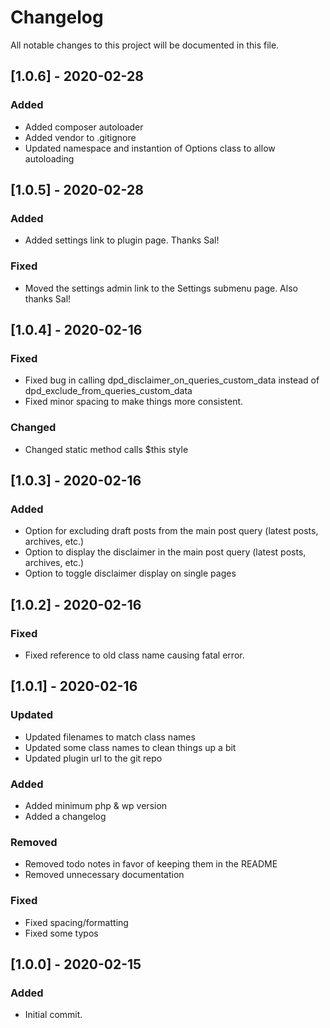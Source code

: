 # Changelog
All notable changes to this project will be documented in this file.

## [1.0.6] - 2020-02-28
### Added
- Added composer autoloader
- Added vendor to .gitignore
- Updated namespace and instantion of Options class to allow autoloading

## [1.0.5] - 2020-02-28
### Added
- Added settings link to plugin page. Thanks Sal!

### Fixed
- Moved the settings admin link to the Settings submenu page. Also thanks Sal!

## [1.0.4] - 2020-02-16
### Fixed
- Fixed bug in calling dpd_disclaimer_on_queries_custom_data instead of dpd_exclude_from_queries_custom_data
- Fixed minor spacing to make things more consistent.

### Changed
- Changed static method calls $this style

## [1.0.3] - 2020-02-16
### Added
- Option for excluding draft posts from the main post query (latest posts, archives, etc.)
- Option to display the disclaimer in the main post query (latest posts, archives, etc.)
- Option to toggle disclaimer display on single pages

## [1.0.2] - 2020-02-16
### Fixed
- Fixed reference to old class name causing fatal error.

## [1.0.1] - 2020-02-16
### Updated
- Updated filenames to match class names
- Updated some class names to clean things up a bit
- Updated plugin url to the git repo

### Added
- Added minimum php & wp version
- Added a changelog

### Removed
- Removed todo notes in favor of keeping them in the README
- Removed unnecessary documentation

### Fixed
- Fixed spacing/formatting
- Fixed some typos

## [1.0.0] - 2020-02-15
### Added
- Initial commit.
